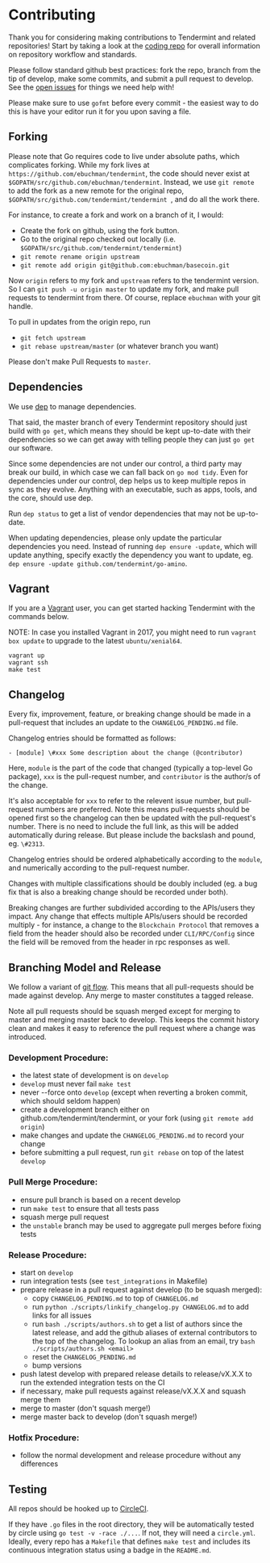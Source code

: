 # Contributing

Thank you for considering making contributions to Tendermint and related repositories! Start by taking a look at the [coding repo](https://github.com/tendermint/coding) for overall information on repository workflow and standards.

Please follow standard github best practices: fork the repo, branch from the tip of develop, make some commits, and submit a pull request to develop. See the [open issues](https://github.com/tendermint/tendermint/issues) for things we need help with!

Please make sure to use `gofmt` before every commit - the easiest way to do this is have your editor run it for you upon saving a file.

## Forking

Please note that Go requires code to live under absolute paths, which complicates forking.
While my fork lives at `https://github.com/ebuchman/tendermint`,
the code should never exist at  `$GOPATH/src/github.com/ebuchman/tendermint`.
Instead, we use `git remote` to add the fork as a new remote for the original repo,
`$GOPATH/src/github.com/tendermint/tendermint `, and do all the work there.

For instance, to create a fork and work on a branch of it, I would:

  * Create the fork on github, using the fork button.
  * Go to the original repo checked out locally (i.e. `$GOPATH/src/github.com/tendermint/tendermint`)
  * `git remote rename origin upstream`
  * `git remote add origin git@github.com:ebuchman/basecoin.git`

Now `origin` refers to my fork and `upstream` refers to the tendermint version.
So I can `git push -u origin master` to update my fork, and make pull requests to tendermint from there.
Of course, replace `ebuchman` with your git handle.

To pull in updates from the origin repo, run

  * `git fetch upstream`
  * `git rebase upstream/master` (or whatever branch you want)

Please don't make Pull Requests to `master`.

## Dependencies

We use [dep](https://github.com/golang/dep) to manage dependencies.

That said, the master branch of every Tendermint repository should just build
with `go get`, which means they should be kept up-to-date with their
dependencies so we can get away with telling people they can just `go get` our
software.

Since some dependencies are not under our control, a third party may break our
build, in which case we can fall back on `go mod tidy`. Even for dependencies under our control, dep helps us to
keep multiple repos in sync as they evolve. Anything with an executable, such
as apps, tools, and the core, should use dep.

Run `dep status` to get a list of vendor dependencies that may not be
up-to-date.

When updating dependencies, please only update the particular dependencies you
need. Instead of running `dep ensure -update`, which will update anything,
specify exactly the dependency you want to update, eg.
`dep ensure -update github.com/tendermint/go-amino`.

## Vagrant

If you are a [Vagrant](https://www.vagrantup.com/) user, you can get started
hacking Tendermint with the commands below.

NOTE: In case you installed Vagrant in 2017, you might need to run
`vagrant box update` to upgrade to the latest `ubuntu/xenial64`.

```
vagrant up
vagrant ssh
make test
```

## Changelog

Every fix, improvement, feature, or breaking change should be made in a
pull-request that includes an update to the `CHANGELOG_PENDING.md` file.

Changelog entries should be formatted as follows:

```
- [module] \#xxx Some description about the change (@contributor)
```

Here, `module` is the part of the code that changed (typically a
top-level Go package), `xxx` is the pull-request number, and `contributor`
is the author/s of the change.

It's also acceptable for `xxx` to refer to the relevent issue number, but pull-request
numbers are preferred.
Note this means pull-requests should be opened first so the changelog can then
be updated with the pull-request's number.
There is no need to include the full link, as this will be added
automatically during release. But please include the backslash and pound, eg. `\#2313`.

Changelog entries should be ordered alphabetically according to the
`module`, and numerically according to the pull-request number.

Changes with multiple classifications should be doubly included (eg. a bug fix
that is also a breaking change should be recorded under both).

Breaking changes are further subdivided according to the APIs/users they impact.
Any change that effects multiple APIs/users should be recorded multiply - for
instance, a change to the `Blockchain Protocol` that removes a field from the
header should also be recorded under `CLI/RPC/Config` since the field will be
removed from the header in rpc responses as well.

## Branching Model and Release

We follow a variant of [git flow](http://nvie.com/posts/a-successful-git-branching-model/).
This means that all pull-requests should be made against develop. Any merge to
master constitutes a tagged release.

Note all pull requests should be squash merged except for merging to master and
merging master back to develop. This keeps the commit history clean and makes it
easy to reference the pull request where a change was introduced.

### Development Procedure:
- the latest state of development is on `develop`
- `develop` must never fail `make test`
- never --force onto `develop` (except when reverting a broken commit, which should seldom happen)
- create a development branch either on github.com/tendermint/tendermint, or your fork (using `git remote add origin`)
- make changes and update the `CHANGELOG_PENDING.md` to record your change
- before submitting a pull request, run `git rebase` on top of the latest `develop`

### Pull Merge Procedure:
- ensure pull branch is based on a recent develop
- run `make test` to ensure that all tests pass
- squash merge pull request
- the `unstable` branch may be used to aggregate pull merges before fixing tests

### Release Procedure:
- start on `develop`
- run integration tests (see `test_integrations` in Makefile)
- prepare release in a pull request against develop (to be squash merged):
    - copy `CHANGELOG_PENDING.md` to top of `CHANGELOG.md`
    - run `python ./scripts/linkify_changelog.py CHANGELOG.md` to add links for
      all issues
    - run `bash ./scripts/authors.sh` to get a list of authors since the latest
      release, and add the github aliases of external contributors to the top of
      the changelog. To lookup an alias from an email, try `bash
      ./scripts/authors.sh <email>`
    - reset the `CHANGELOG_PENDING.md`
    - bump versions
- push latest develop with prepared release details to release/vX.X.X to run the extended integration tests on the CI
- if necessary, make pull requests against release/vX.X.X and squash merge them
- merge to master (don't squash merge!)
- merge master back to develop (don't squash merge!)

### Hotfix Procedure:

- follow the normal development and release procedure without any differences

## Testing

All repos should be hooked up to [CircleCI](https://circleci.com/).

If they have `.go` files in the root directory, they will be automatically
tested by circle using `go test -v -race ./...`. If not, they will need a
`circle.yml`. Ideally, every repo has a `Makefile` that defines `make test` and
includes its continuous integration status using a badge in the `README.md`.
